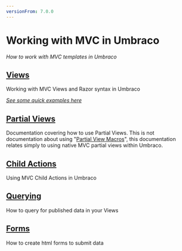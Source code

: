 ```yaml
---
versionFrom: 7.0.0
---
```


# Working with MVC in Umbraco

_How to work with MVC templates in Umbraco_

## [Views](views.md)
Working with MVC Views and Razor syntax in Umbraco

_[See some quick examples here](examples.md)_

## [Partial Views](partial-views.md)
Documentation covering how to use Partial Views. This is not documentation about using "[Partial View Macros](../Macros/Partial-View-Macros/index.md)", this documentation relates simply to using native MVC partial views within Umbraco.

## [Child Actions](child-actions.md)
Using MVC Child Actions in Umbraco

## [Querying](querying.md)
How to query for published data in your Views

## [Forms](forms.md)
How to create html forms to submit data